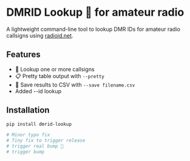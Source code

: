 # DMRID Lookup 📡 for amateur radio

A lightweight command-line tool to lookup DMR IDs for amateur radio callsigns using [radioid.net](https://www.radioid.net/).

## Features

- 🔎 Lookup one or more callsigns
- 📋 Pretty table output with `--pretty`
- 📂 Save results to CSV with `--save filename.csv`
- Added --id lookup

## Installation

```bash
pip install dmrid-lookup

# Minor typo fix
# Tiny fix to trigger release
# trigger real bump 🚀
# trigger bump
